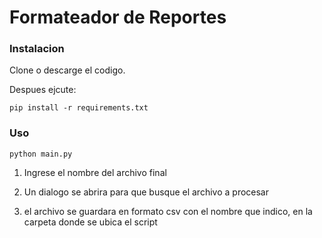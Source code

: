 # Formateador de Reportes

### Instalacion



Clone o descarge el codigo.

Despues ejcute:
```
pip install -r requirements.txt
```

### Uso
```
python main.py
```

1. Ingrese el nombre del archivo final
2. Un dialogo se abrira para que busque el archivo a procesar

3. el archivo se guardara en formato csv con el nombre que indico, en la carpeta donde se ubica el script